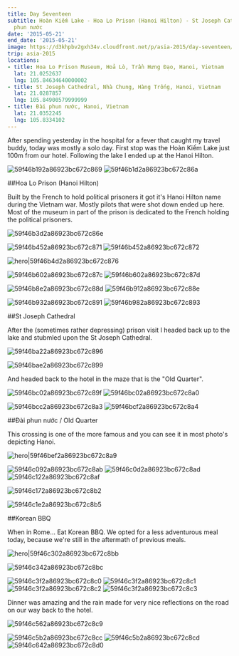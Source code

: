 ```yaml
---
title: Day Seventeen
subtitle: Hoàn Kiếm Lake - Hoa Lo Prison (Hanoi Hilton) - St Joseph Cathedral - Đài
  phun nước
date: '2015-05-21'
end_date: '2015-05-21'
image: https://d3khpbv2gxh34v.cloudfront.net/p/asia-2015/day-seventeen/59f46ad02a86923bc672c865.jpg
trip: asia-2015
locations:
- title: Hoa Lo Prison Museum, Hoả Lò, Trần Hưng Đạo, Hanoi, Vietnam
  lat: 21.0252637
  lng: 105.84634640000002
- title: St Joseph Cathedral, Nhà Chung, Hàng Trống, Hanoi, Vietnam
  lat: 21.0287857
  lng: 105.84900579999999
- title: Đài phun nước, Hanoi, Vietnam
  lat: 21.0352245
  lng: 105.8334102
---
```


After spending yesterday in the hospital for a fever that caught my travel buddy, today was mostly a solo day. First stop was the Hoàn Kiếm Lake just 100m from our hotel. Following the lake I ended up at the Hanoi Hilton.

![59f46b192a86923bc672c869](https://d3khpbv2gxh34v.cloudfront.net/p/asia-2015/day-seventeen/59f46b1d2a86923bc672c86b.jpg "1.5")
![59f46b1d2a86923bc672c86a](https://d3khpbv2gxh34v.cloudfront.net/p/asia-2015/day-seventeen/59f46b212a86923bc672c86c.jpg "1.5")

##Hoa Lo Prison (Hanoi Hilton)

Built by the French to hold political prisoners it got it's Hanoi Hilton name during the Vietnam war. Mostly pilots that were shot down ended up here. Most of the museum in part of the prison is dedicated to the French holding the political prisoners.

![59f46b3d2a86923bc672c86e](https://d3khpbv2gxh34v.cloudfront.net/p/asia-2015/day-seventeen/59f46b402a86923bc672c870.jpg "1.5")

![59f46b452a86923bc672c871](https://d3khpbv2gxh34v.cloudfront.net/p/asia-2015/day-seventeen/59f46b482a86923bc672c874.jpg "1.5")
![59f46b452a86923bc672c872](https://d3khpbv2gxh34v.cloudfront.net/p/asia-2015/day-seventeen/59f46b462a86923bc672c873.jpg "1.5")

![hero|59f46b4d2a86923bc672c876](https://d3khpbv2gxh34v.cloudfront.net/p/asia-2015/day-seventeen/59f46b4d2a86923bc672c876.jpg "1.5")

![59f46b602a86923bc672c87c](https://d3khpbv2gxh34v.cloudfront.net/p/asia-2015/day-seventeen/59f46b622a86923bc672c87e.jpg "0.667")
![59f46b602a86923bc672c87d](https://d3khpbv2gxh34v.cloudfront.net/p/asia-2015/day-seventeen/59f46b642a86923bc672c880.jpg "1.5")

![59f46b8e2a86923bc672c88d](https://d3khpbv2gxh34v.cloudfront.net/p/asia-2015/day-seventeen/59f46b912a86923bc672c88f.jpg "1.592")
![59f46b912a86923bc672c88e](https://d3khpbv2gxh34v.cloudfront.net/p/asia-2015/day-seventeen/59f46b932a86923bc672c890.jpg "0.594")

![59f46b932a86923bc672c891](https://d3khpbv2gxh34v.cloudfront.net/p/asia-2015/day-seventeen/59f46b962a86923bc672c892.jpg "0.667")
![59f46b982a86923bc672c893](https://d3khpbv2gxh34v.cloudfront.net/p/asia-2015/day-seventeen/59f46b9a2a86923bc672c894.jpg "1.5")

##St Joseph Cathedral

After the (sometimes rather depressing) prison visit I headed back up to the lake and stubmled upon the St Joseph Cathedral.

![59f46ba22a86923bc672c896](https://d3khpbv2gxh34v.cloudfront.net/p/asia-2015/day-seventeen/59f46ba52a86923bc672c897.jpg "1.58")

![59f46bae2a86923bc672c899](https://d3khpbv2gxh34v.cloudfront.net/p/asia-2015/day-seventeen/59f46bb22a86923bc672c89c.jpg "1.506")

And headed back to the hotel in the maze that is the "Old Quarter".

![59f46bc02a86923bc672c89f](https://d3khpbv2gxh34v.cloudfront.net/p/asia-2015/day-seventeen/59f46bc42a86923bc672c8a1.jpg "1.506")
![59f46bc02a86923bc672c8a0](https://d3khpbv2gxh34v.cloudfront.net/p/asia-2015/day-seventeen/59f46bc52a86923bc672c8a2.jpg "1.506")

![59f46bcc2a86923bc672c8a3](https://d3khpbv2gxh34v.cloudfront.net/p/asia-2015/day-seventeen/59f46bcf2a86923bc672c8a5.jpg "1.5")
![59f46bcf2a86923bc672c8a4](https://d3khpbv2gxh34v.cloudfront.net/p/asia-2015/day-seventeen/59f46bd22a86923bc672c8a7.jpg "1.906")

##Đài phun nước / Old Quarter

This crossing is one of the more famous and you can see it in most photo's depicting Hanoi.

![hero|59f46bef2a86923bc672c8a9](https://d3khpbv2gxh34v.cloudfront.net/p/asia-2015/day-seventeen/59f46bef2a86923bc672c8a9.jpg "1.506")

![59f46c092a86923bc672c8ab](https://d3khpbv2gxh34v.cloudfront.net/p/asia-2015/day-seventeen/59f46c0b2a86923bc672c8ac.jpg "1.399")
![59f46c0d2a86923bc672c8ad](https://d3khpbv2gxh34v.cloudfront.net/p/asia-2015/day-seventeen/59f46c102a86923bc672c8ae.jpg "0.667")
![59f46c122a86923bc672c8af](https://d3khpbv2gxh34v.cloudfront.net/p/asia-2015/day-seventeen/59f46c142a86923bc672c8b1.jpg "1.5")

![59f46c172a86923bc672c8b2](https://d3khpbv2gxh34v.cloudfront.net/p/asia-2015/day-seventeen/59f46c192a86923bc672c8b3.jpg "1.5")

![59f46c1e2a86923bc672c8b5](https://d3khpbv2gxh34v.cloudfront.net/p/asia-2015/day-seventeen/59f46c202a86923bc672c8b6.jpg "1.5")

##Korean BBQ

When in Rome... Eat Korean BBQ. We opted for a less adventurous meal today, because we're still in the aftermath of previous meals.

![hero|59f46c302a86923bc672c8bb](https://d3khpbv2gxh34v.cloudfront.net/p/asia-2015/day-seventeen/59f46c302a86923bc672c8bb.jpg "1.5")

![59f46c342a86923bc672c8bc](https://d3khpbv2gxh34v.cloudfront.net/p/asia-2015/day-seventeen/59f46c372a86923bc672c8bd.jpg "1.399")

![59f46c3f2a86923bc672c8c0](https://d3khpbv2gxh34v.cloudfront.net/p/asia-2015/day-seventeen/59f46c432a86923bc672c8c5.jpg "1.5")
![59f46c3f2a86923bc672c8c1](https://d3khpbv2gxh34v.cloudfront.net/p/asia-2015/day-seventeen/59f46c462a86923bc672c8c6.jpg "1.5")
![59f46c3f2a86923bc672c8c2](https://d3khpbv2gxh34v.cloudfront.net/p/asia-2015/day-seventeen/59f46c412a86923bc672c8c4.jpg "1.5")
![59f46c3f2a86923bc672c8c3](https://d3khpbv2gxh34v.cloudfront.net/p/asia-2015/day-seventeen/59f46c462a86923bc672c8c8.jpg "1.5")

Dinner was amazing and the rain made for very nice reflections on the road on our way back to the hotel.

![59f46c562a86923bc672c8c9](https://d3khpbv2gxh34v.cloudfront.net/p/asia-2015/day-seventeen/59f46c582a86923bc672c8cb.jpg "1.5")

![59f46c5b2a86923bc672c8cc](https://d3khpbv2gxh34v.cloudfront.net/p/asia-2015/day-seventeen/59f46c602a86923bc672c8cf.jpg "1.5")
![59f46c5b2a86923bc672c8cd](https://d3khpbv2gxh34v.cloudfront.net/p/asia-2015/day-seventeen/59f46c5e2a86923bc672c8ce.jpg "0.667")
![59f46c642a86923bc672c8d0](https://d3khpbv2gxh34v.cloudfront.net/p/asia-2015/day-seventeen/59f46c662a86923bc672c8d1.jpg "0.715")

